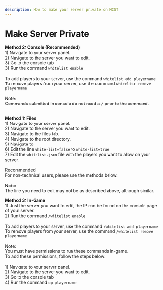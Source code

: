 ```yaml
---
description: How to make your server private on MCST
---
```


# Make Server Private

**Method 2: Console (Recommended)**\
1\) Navigate to your server panel.\
2\) Navigate to the server you want to edit.\
3\) Go to the console tab.\
3\) Run the command `whitelist enable`\
\
To add players to your server, use the command `whitelist add playername`\
To remove players from your server, use the command `whitelist remove playername`\
\
Note:\
Commands submitted in console do not need a `/` prior to the command.

\
**Method 1: Files**\
1\) Navigate to your server panel.\
2\) Navigate to the server you want to edit.\
3\) Navigate to the files tab.\
4\) Navigate to the root directory.\
5\) Navigate to\
6\) Edit the line `white-list=false` to `white-list=true`\
7\) Edit the `whitelist.json` file with the players you want to allow on your server.\
\
Recommended:\
For non-technical users, please use the methods below.\
\
Note:\
The line you need to edit may not be as described above, although similar.



**Method 3: In-Game**\
1\) Just the server you want to edit, the IP can be found on the console page of your server.\
2\) Run the command `/whitelist enable`\
\
To add players to your server, use the command `/whitelist add playername`\
To remove players from your server, use the command `/whitelist remove playername`\
\
Note:\
You must have permissions to run these commands in-game.\
To add these permissions, follow the steps below:\
\
1\) Navigate to your server panel.\
2\) Navigate to the server you want to edit.\
3\) Go to the console tab.\
4\) Run the command `op playername`

